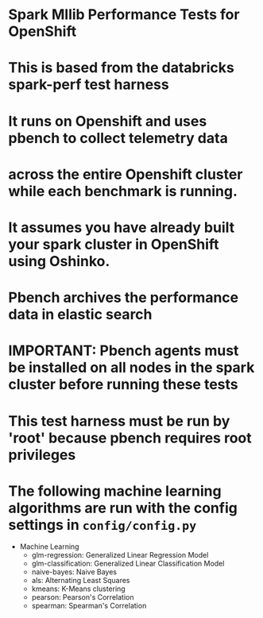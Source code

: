 # Spark Mllib Performance Tests for OpenShift
#
#
# This is based from the databricks spark-perf test harness
# It runs on Openshift and uses pbench to collect telemetry data
# across the entire Openshift cluster while each benchmark is running. 
#
# It assumes you have already built your spark cluster in OpenShift using Oshinko.
#
# Pbench archives the performance data in elastic search
#
# IMPORTANT:  Pbench agents must be installed on all nodes in the spark cluster before running these tests 
#             This test harness must be run by 'root' because pbench requires root privileges 
#
# The following machine learning algorithms are run with the config settings in `config/config.py`

- Machine Learning
  - glm-regression: Generalized Linear Regression Model
  - glm-classification: Generalized Linear Classification Model
  - naive-bayes: Naive Bayes
  - als: Alternating Least Squares
  - kmeans: K-Means clustering
  - pearson: Pearson's Correlation
  - spearman: Spearman's Correlation



